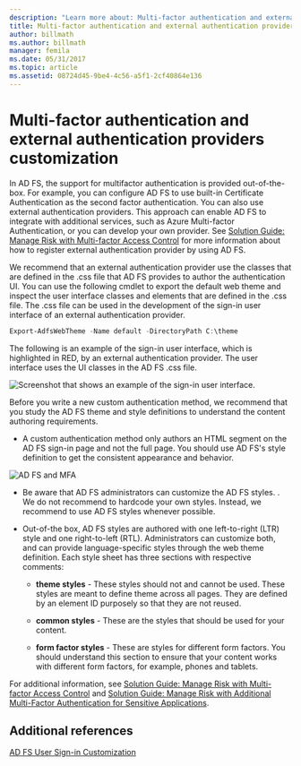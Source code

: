 ```yaml
---
description: "Learn more about: Multi-factor authentication and external authentication providers customization"
title: Multi-factor authentication and external authentication providers customization
author: billmath
ms.author: billmath
manager: femila
ms.date: 05/31/2017
ms.topic: article
ms.assetid: 08724d45-9be4-4c56-a5f1-2cf40864e136
---
```


# Multi-factor authentication and external authentication providers customization

In AD FS, the support for multifactor authentication is provided out\-of\-the\-box. For example, you can configure AD FS to use built\-in Certificate Authentication as the second factor authentication. You can also use external authentication providers. This approach can enable AD FS to integrate with additional services, such as Azure Multi-factor Authentication, or you can develop your own provider. See [Solution Guide: Manage Risk with Multi\-factor Access Control](./manage-risk-with-conditional-access-control.md) for more information about how to register external authentication provider by using AD FS.

We recommend that an external authentication provider use the classes that are defined in the .css file that AD FS provides to author the authentication UI. You can use the following cmdlet to export the default web theme and inspect the user interface classes and elements that are defined in the .css file. The .css file can be used in the development of the sign\-in user interface of an external authentication provider.

```powershell
Export-AdfsWebTheme -Name default -DirectoryPath C:\theme
```

The following is an example of the sign\-in user interface, which is highlighted in RED, by an external authentication provider. The user interface uses the UI classes in the AD FS .css file.

![Screenshot that shows an example of the sign-in user interface.](media/AD-FS-user-sign-in-customization/ADFS_Blue_Custom8.png)

Before you write a new custom authentication method, we recommend that you study the AD FS theme and style definitions to understand the content authoring requirements.

-   A custom authentication method only authors an HTML segment on the AD FS sign\-in page and not the full page. You should use AD FS's style definition to get the consistent appearance and behavior.

![AD FS and MFA](media/AD-FS-user-sign-in-customization/ADFS_Blue_Custom9.png)

-   Be aware that AD FS administrators can customize the AD FS styles. . We do not recommend to hardcode your own styles. Instead, we recommend to use AD FS styles whenever possible.

-   Out\-of\-the box, AD FS styles are authored with one left\-to\-right \(LTR\) style and one right\-to\-left \(RTL\). Administrators can customize both, and can provide language\-specific styles through the web theme definition. Each style sheet has three sections with respective comments:

    -   **theme styles** \- These styles should not and cannot be used. These styles are meant to define theme across all pages. They are defined by an element ID purposely so that they are not reused.

    -   **common styles** \- These are the styles that should be used for your content.

    -   **form factor styles** \- These are styles for different form factors. You should understand this section to ensure that your content works with different form factors, for example, phones and tablets.

For additional information, see [Solution Guide: Manage Risk with Multi\-factor Access Control](./manage-risk-with-conditional-access-control.md) and [Solution Guide: Manage Risk with Additional Multi\-Factor Authentication for Sensitive Applications](https://tnstage.redmond.corp.microsoft.com/library/dn280949.aspx).

## Additional references
[AD FS User Sign-in Customization](AD-FS-user-sign-in-customization.md)
